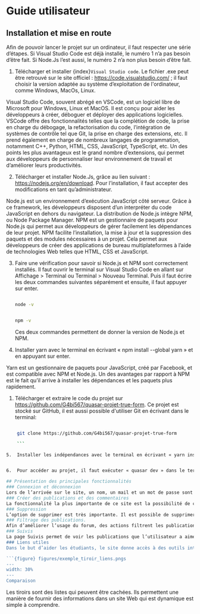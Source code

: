 # Guide utilisateur
## Installation et mise en route

Afin de pouvoir lancer le projet sur un ordinateur, il faut respecter une série d’étapes. Si Visual Studio Code est déjà installé, le numéro 1 n’a pas besoin d’être fait. Si Node.Js l’est aussi, le numéro 2 n’a non plus besoin d’être fait.

1.	Télécharger et installer {index}`Visual Studio code`. Le fichier .exe peut être retrouvé sur le site officiel : https://code.visualstudio.com/ ; il faut choisir la version adaptée au système d’exploitation de l'ordinateur, comme Windows, MacOs, Linux.

Visual Studio Code, souvent abrégé en VSCode, est un logiciel libre de Microsoft pour Windows, Linux et MacOS. Il est conçu pour aider les développeurs à créer, déboguer et déployer des applications logicielles. VSCode offre des fonctionnalités telles que la complétion de code, la prise en charge du débogage, la refactorisation du code, l’intégration de systèmes de contrôle tel que Git, la prise en charge des extensions, etc. Il prend également en charge de nombreux langages de programmation, notamment C++, Python, HTML, CSS, JavaScript, TypeScript, etc. Un des points les plus avantageux est le grand nombre d’extensions, qui permet aux développeurs de personnaliser leur environnement de travail et d’améliorer leurs productivités.

2.	Télécharger et installer Node.Js, grâce au lien suivant : https://nodejs.org/en/download.
Pour l’installation, il faut accepter des modifications en tant qu’administrateur.

Node.js est un environnement d’exécution JavaScript côté serveur. Grâce à ce framework, les développeurs disposent d’un interpréter du code JavaScript en dehors du navigateur. La distribution de Node.js intègre NPM, ou Node Package Manager. NPM est un gestionnaire de paquets pour Node.js qui permet aux développeurs de gérer facilement les dépendances de leur projet. NPM facilite l’installation, la mise à jour et la suppression des paquets et des modules nécessaires à un projet. Cela permet aux développeurs de créer des applications de bureau multiplateformes à l’aide de technologies Web telles que HTML, CSS et JavaScript.

3.	Faire une vérification pour savoir si Node.js et NPM sont correctement installés. Il faut ouvrir le terminal sur Visual Studio Code en allant sur Affichage > Terminal ou Terminal > Nouveau Terminal. Puis il faut écrire les deux commandes suivantes séparément et ensuite, il faut appuyer sur enter. 
	```bash

	node -v

	```
	```bash

	npm -v

	```
	Ces deux commandes permettent de donner la version de Node.js et NPM.

4.	Installer yarn avec le terminal en écrivant « npm install --global yarn » et en appuyant sur enter.

Yarn est un gestionnaire de paquets pour JavaScript, créé par Facebook, et est compatible avec NPM et Node.js. Un des avantages par rapport à NPM est le fait qu’il arrive à installer les dépendances et les paquets plus rapidement. 

1. Télécharger et extraire le code du projet sur https://github.com/G4bi567/quasar-projet-true-form. Ce projet est stocké sur GitHub, il est aussi possible d'utiliser Git en écrivant dans le terminal:
```bash

	git clone https://github.com/G4bi567/quasar-projet-true-form

	```

5.	Installer les indépendances avec le terminal en écrivant « yarn install ».


6.	Pour accéder au projet, il faut exécuter « quasar dev » dans le terminal. Cela démarre le serveur de développement. Finalement, un nouvel onglet s’ouvre. Cependant si rien ne s’ouvre, il faut appuyer sur « ctrl +click » dans le terminal sur http://localhost... .

## Présentation des principales fonctionnalités 
### Connexion et déconnexion
Lors de l’arrivée sur le site, un nom, un mail et un mot de passe sont demandés. Cette fonctionnalité est intégrée afin de donner une meilleure immersion dans le forum. Ces données ne sont pas toutes utilisées dans la version fournie, car aucun backend a été mis en place. Seulement le nom est utilisé en vue de compléter les publications écrites par l’utilisateur. Puis, une fois connecté, il est tout à fait possible de se déconnecter. Cette option se trouve dans le menu paramètre.
### Créer des publications et des commentaires
La fonctionnalité la plus importante de ce site est la possibilité de créer ou de répondre à une publication. Tout d’abord, en vue de créer une publication, il est très facile de repérer le bouton « une question ». L’utilisateur peut alors compléter les paramètres de sa publication et l’envoyer dans la base de données. Tout de suite, il est possible de voir que la nouvelle publication a été ajoutée. Puis, le commentaire de publication fonctionne de la même façon. Cependant, cette fois-ci, seule la réponse est importante, car les autres paramètres sont déjà complétés. 
### Suppression
L’option de supprimer est très importante. Il est possible de supprimer toutes les publications, même si l'utilisateur ne les a pas écrites. Cette fonctionnalité supprime toute la publication, il n'est pas possible de supprimer les commentaires des publications
### Filtrage des publications.
Afin d’améliorer l’usage du forum, des actions filtrent les publications. Par exemple, en appuyant sur le nom d’une personne dans une publication, il est possible de voir toutes les publications de cet utilisateur. La même fonctionnalité s’applique à la branche associée à la publication, dans le but de voir toutes les publications liées à cette branche précise. À gauche, une liste des branches déroulante est présente, et facilite l’accès rapide à toutes les branches. Une autre fonction de filtrage est présente pour le nombre de publications affichées sur une page. Le site peut afficher 5 publications par page. Lorsque le site contient plus de 5 publications, il est possible de changer de page avec le menu de navigation afin de voir les autres publications
### Suivis
La page Suivis permet de voir les publications que l’utilisateur a aimées grâce au bouton cœur présent sur les publications. Ceci permet de suivre une publication, si la réponse à la problématique intéresse l'utilisateur.
### Liens utiles 
Dans le but d’aider les étudiants, le site donne accès à des outils intéressants. Ils sont accessibles sous forme de liens URL dans le tiroir à droite. Voici un exemple :

```{figure} figures/exemple_tiroir_liens.pngs
---
width: 30%
---
Comparaison 
```
Les tiroirs sont des listes qui peuvent être cachées. Ils permettent une manière de fournir des informations dans un site Web qui est dynamique est simple à comprendre.
    




	
